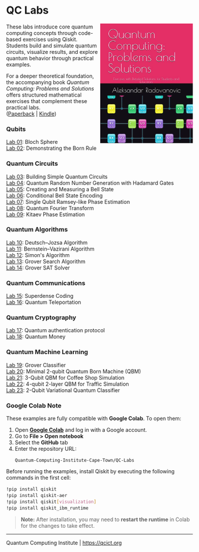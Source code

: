 # QC Labs
<img src="images/Amazon-paperback-front.jpg" align="right" width="250" alt="Amazon books">
These labs introduce core quantum computing concepts through code-based exercises using Qiskit. Students build and simulate quantum circuits, visualize results, and explore quantum behavior through practical examples.  

For a deeper theoretical foundation, the accompanying book *Quantum Computing: Problems and Solutions*  offers structured mathematical exercises that complement these practical labs.<br>
([Paperback](https://www.amazon.com/dp/B0FW6K3R3L) | [Kindle](https://www.amazon.com/dp/B0FW8P257M))


### Qubits
[Lab 01](Lab%2001%20-%20Bloch%20Sphere.ipynb): Bloch Sphere<br>
[Lab 02](Lab%2002%20-%20Born%20Rule.ipynb): Demonstrating the Born Rule<br>
### Quantum Circuits
[Lab 03](Lab%2003%20-%20Quantum%20Circuits.ipynb): Building Simple Quantum Circuits<br>
[Lab 04](Lab%2004%20-%20QRNG.ipynb): Quantum Random Number Generation with Hadamard Gates<br>
[Lab 05](Lab%2005%20-%20Bell%20state.ipynb): Creating and Measuring a Bell State<br>
[Lab 06](Lab%2006%20-%20Conditional%20Bell%20State%20Encoding.ipynb): Conditional Bell State Encoding<br>
[Lab 07](Lab%2007%20-%20Ramsey%20phase%20estimation.ipynb): Single Qubit Ramsey-like Phase Estimation<br>
[Lab 08](Lab%2008%20-%20Quantum%20Fourier%20Transform.ipynb): Quantum Fourier Transform<br>
[Lab 09](Lab%2009%20-%20Kitaev%20Phase%20Estimation.ipynb): Kitaev Phase Estimation
### Quantum Algorithms
[Lab 10](Lab%2010%20-%20Deutsch–Jozsa%20algorithm.ipynb): Deutsch–Jozsa Algorithm<br>
[Lab 11](Lab%2011%20-%20Bernstein–Vazirani%20algorithm.ipynb): Bernstein–Vazirani Algorithm<br>
[Lab 12](Lab%2012%20-%20Simons%20algorithm.ipynb): Simon's Algorithm<br>
[Lab 13](Lab%2013%20-%20Grover%20Search%20Algorithm.ipynb): Grover Search Algorithm<br>
[Lab 14](Lab%2014%20-%20Grover%20SAT%20Solver.ipynb): Grover SAT Solver<br>
### Quantum Communications
[Lab 15](Lab%2015%20-%20Superdense%20coding.ipynb): Superdense Coding<br>
[Lab 16](Lab%2016%20-%20Quantum%20Teleportation.ipynb): Quantum Teleportation<br>
### Quantum Cryptography
[Lab 17](Lab%2017%20-%20Quantum%20authentication%20protocol.ipynb): Quantum authentication protocol<br>
[Lab 18](Lab%2018%20-%20Quantum%20Money.ipynb): Quantum Money
### Quantum Machine Learning
[Lab 19](Lab%2019%20-%20Grover%20Classifier.ipynb): Grover Classifier<br>
[Lab 20](Lab%2020%20-%20Minimal%202-qubit%20QBM.ipynb): Minimal 2-qubit Quantum Born Machine (QBM)<br>
[Lab 21](Lab%2021%20-%203-qubit%20QBM.ipynb): 3-Qubit QBM for Coffee Shop Simulation<br>
[Lab 22](Lab%2022%20-%204-qubit%202-layer%20QBM.ipynb): 4-qubit 2-layer QBM for Traffic Simulation<br>
[Lab 23](Lab%2023%20-%202-Qubit%20VQC%20Classifier.ipynb): 2-Qubit Variational Quantum Classifier

### Google Colab Note

These examples are fully compatible with **Google Colab**. To open them:

1. Open **[Google Colab](https://colab.google.com/)** and log in with a Google account.
1. Go to **File > Open notebook**
2. Select the **GitHub** tab
3. Enter the repository URL:
   ```
   Quantum-Computing-Institute-Cape-Town/QC-Labs
   ```

Before running the examples, install Qiskit by executing the following commands in the first cell:

```bash
!pip install qiskit
!pip install qiskit-aer
!pip install qiskit[visualization]
!pip install qiskit_ibm_runtime
```

> **Note:** After installation, you may need to **restart the runtime** in Colab for the changes to take effect.


---
Quantum Computing Institute | https://qcict.org
